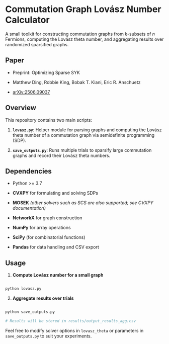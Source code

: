 # Commutation Graph Lovász Number Calculator

  

A small toolkit for constructing commutation graphs from $k$-subsets of $n$ Fermions, computing the Lovász theta number, and aggregating results over randomized sparsified graphs.

  

  

  

## Paper

  

* Preprint: Optimizing Sparse SYK
  
* Matthew Ding, Robbie King, Bobak T. Kiani, Eric R. Anschuetz

* [arXiv\:2506.09037](https://arxiv.org/abs/2506.09037)

  

## Overview

  

This repository contains two main scripts:

  

1. **`lovasz.py`**: Helper module for parsing graphs and computing the Lovász theta number of a commutation graph via semidefinite programming (SDP).

  

2. **`save_outputs.py`**: Runs multiple trials to sparsify large commutation graphs and record their Lovász theta numbers.




  

## Dependencies

  

* Python >= 3.7

* **CVXPY** for formulating and solving SDPs

* **MOSEK** *(other solvers such as SCS are also supported; see CVXPY documentation)*

* **NetworkX** for graph construction

* **NumPy** for array operations

* **SciPy** (for combinatorial functions)

* **Pandas** for data handling and CSV export

  



## Usage

  

1. **Compute Lovász number for a small graph**

  

```bash

python lovasz.py

```

  

2. **Aggregate results over trials**

  

```bash

python save_outputs.py

# Results will be stored in results/output_results_agg.csv

```

  

Feel free to modify solver options in `lovasz_theta` or parameters in `save_outputs.py` to suit your experiments.


